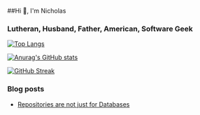 ##Hi 👋, I'm Nicholas

### Lutheran, Husband, Father, American, Software Geek

[![Top Langs](https://github-readme-stats.vercel.app/api/top-langs/?username=ndrone&theme=solarized-dark&layout=compact)](https://github.com/anuraghazra/github-readme-stats)

[![Anurag's GitHub stats](https://github-readme-stats.vercel.app/api?username=ndrone&theme=solarized-dark&show_icons=true)](https://github.com/anuraghazra/github-readme-stats)

[![GitHub Streak](http://github-readme-streak-stats.herokuapp.com?user=ndrone&theme=solarized-dark&date_format=M%20j%5B%2C%20Y%5D)](https://git.io/streak-stats)

### Blog posts
<!-- BLOG-POST-LIST:START -->
- [Repositories are not just for Databases](https://dev.to/ndrone/repositories-are-not-just-for-databases-4a85)
<!-- BLOG-POST-LIST:END -->
